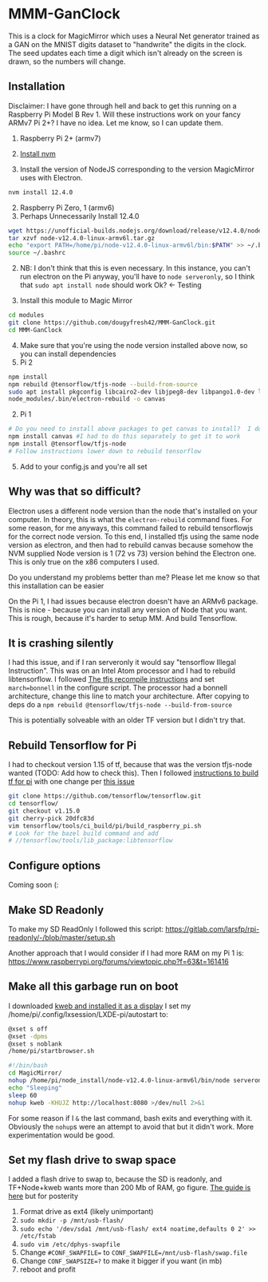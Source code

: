# MMM-GanClock
This is a clock for MagicMirror which uses a Neural Net generator trained as a GAN on the MNIST digits dataset to "handwrite" the digits in the clock.  The seed updates each time a digit which isn't already on the screen is drawn, so the numbers will change.

## Installation
Disclaimer: I have gone through hell and back to get this running on a Raspberry
Pi Model B Rev 1.  Will these instructions work on your fancy ARMv7 Pi 2+?  I
have no idea.  Let me know, so I can update them.

1. Raspberry Pi 2+ (armv7)
  1. [Install nvm](https://github.com/cncjs/cncjs/wiki/Setup-Guide:-Raspberry-Pi-%7C-Install-Node.js-via-Node-Version-Manager-(NVM))

  2. Install the version of NodeJS corresponding to the version MagicMirror uses with Electron.
```bash
nvm install 12.4.0
```

2. Raspberry Pi Zero, 1 (armv6)
  1. Perhaps Unnecessarily Install 12.4.0
```bash
wget https://unofficial-builds.nodejs.org/download/release/v12.4.0/node-v12.4.0-linux-armv6l.tar.gz`
tar xzvf node-v12.4.0-linux-armv6l.tar.gz
echo "export PATH=/home/pi/node-v12.4.0-linux-armv6l/bin:$PATH" >> ~/.bashrc
source ~/.bashrc
```

  2. NB: I don't think that this is even necessary.  In this instance, you can't
run electron on the Pi anyway, you'll have to `node serveronly`, so I think that
`sudo apt install node` should work Ok? <- Testing

3. Install this module to Magic Mirror
```bash
cd modules
git clone https://github.com/dougyfresh42/MMM-GanClock.git
cd MMM-GanClock
```

4. Make sure that you're using the node version installed above now, so you can install dependencies
  1. Pi 2
```bash
npm install
npm rebuild @tensorflow/tfjs-node --build-from-source
sudo apt install pkgconfig libcairo2-dev libjpeg8-dev libpango1.0-dev libgif-dev build-essential g++
node_modules/.bin/electron-rebuild -o canvas
```

  2. Pi 1
```bash
# Do you need to install above packages to get canvas to install?  I don't know
npm install canvas #I had to do this separately to get it to work
npm install @tensorflow/tfjs-node
# Follow instructions lower down to rebuild tensorflow
```

5. Add to your config.js and you're all set

## Why was that so difficult?
Electron uses a different node version than the node that's installed on your
computer.  In theory, this is what the `electron-rebuild` command fixes.  For
some reason, for me anyways, this command failed to rebuild tensorflowjs for the
correct node version.  To this end, I installed tfjs using the same node version
as electron, and then had to rebuild canvas because somehow the NVM supplied
Node version is 1 (72 vs 73) version behind the Electron one.  This is only
true on the x86 computers I used.

Do you understand my problems better than me?  Please let me know so that this installation can be easier

On the Pi 1, I had issues because electron doesn't have an ARMv6 package.  This
is nice - because you can install any version of Node that you want.  This is
rough, because it's harder to setup MM.  And build Tensorflow.

## It is crashing silently
I had this issue, and if I ran serveronly it would say "tensorflow Illegal Instruction".
This was on an Intel Atom processor and I had to rebuild libtensorflow.
I followed [The tfjs recompile instructions](https://github.com/tensorflow/tfjs/tree/master/tfjs-node#optional-build-optimal-tensorflow-from-source)
and set `march=bonnell` in the configure script.  The processor had a bonnell
architecture, change this line to match your architecture. After copying to deps
do a `npm rebuild @tensorflow/tfjs-node --build-from-source`

This is potentially solveable with an older TF version but I didn't try that.

## Rebuild Tensorflow for Pi
I had to checkout version 1.15 of tf, because that was the version tfjs-node wanted
(TODO: Add how to check this).  Then I followed [instructions to build tf for pi](https://www.tensorflow.org/install/source_rpi)
with one change per [this issue](https://github.com/tensorflow/tensorflow/issues/35062)
```bash
git clone https://github.com/tensorflow/tensorflow.git
cd tensorflow/
git checkout v1.15.0
git cherry-pick 20dfc83d
vim tensorflow/tools/ci_build/pi/build_raspberry_pi.sh
# Look for the bazel build command and add
# //tensorflow/tools/lib_package:libtensorflow
```

## Configure options
Coming soon (:

## Make SD Readonly
To make my SD ReadOnly I followed this script:
https://gitlab.com/larsfp/rpi-readonly/-/blob/master/setup.sh

Another approach that I would consider if I had more RAM on my Pi 1 is:
https://www.raspberrypi.org/forums/viewtopic.php?f=63&t=161416

## Make all this garbage run on boot
I downloaded [kweb and installed it as a display](https://www.raspberrypi.org/forums/viewtopic.php?t=40860)
I set my /home/pi/.config/lxsession/LXDE-pi/autostart to:
```bash
@xset s off
@xset -dpms
@xset s noblank
/home/pi/startbrowser.sh
```
```bash
#!/bin/bash
cd MagicMirror/
nohup /home/pi/node_install/node-v12.4.0-linux-armv6l/bin/node serveronly >/dev/null 2>&1 &
echo "Sleeping"
sleep 60
nohup kweb -KHUJZ http://localhost:8080 >/dev/null 2>&1
```
For some reason if I `&` the last command, bash exits and everything with it.
Obviously the `nohup`s were an attempt to avoid that but it didn't work.  More
experimentation would be good.

## Set my flash drive to swap space
I added a flash drive to swap to, because the SD is readonly, and TF+Node+kweb
wants more than 200 Mb of RAM, go figure.  [The guide is here](https://www.addictivetips.com/ubuntu-linux-tips/use-swap-space-on-usb-drive-in-rasbian-linux/)
but for posterity
1. Format drive as ext4 (likely unimportant)
2. `sudo mkdir -p /mnt/usb-flash/`
3. `sudo echo '/dev/sda1 /mnt/usb-flash/ ext4 noatime,defaults 0 2' >> /etc/fstab`
4. `sudo vim /etc/dphys-swapfile`
  1. Change `#CONF_SWAPFILE=` to `CONF_SWAPFILE=/mnt/usb-flash/swap.file`
  2. Change `CONF_SWAPSIZE=?` to make it bigger if you want (in mb)
5. reboot and profit

